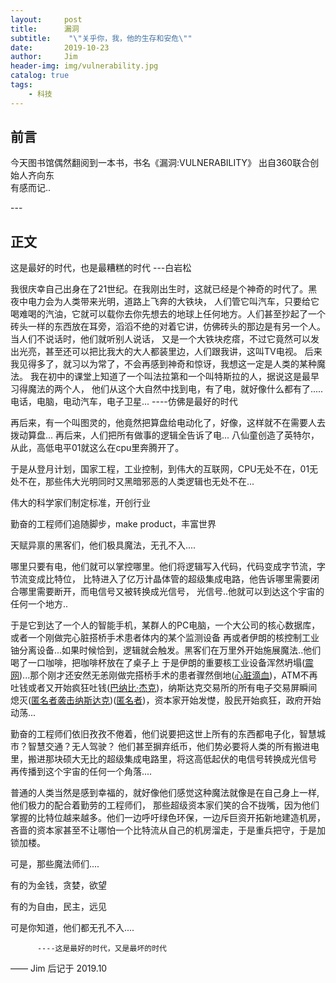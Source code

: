 ```yaml
---
layout:     post
title:      漏洞
subtitle:    "\"关乎你，我，他的生存和安危\""
date:       2019-10-23
author:     Jim
header-img: img/vulnerability.jpg
catalog: true
tags:
    - 科技
---
```



## 前言
今天图书馆偶然翻阅到一本书，书名《漏洞:VULNERABILITY》  出自360联合创始人齐向东   
 有感而记..
<p id = "build"></p>
---

## 正文
这是最好的时代，也是最糟糕的时代 ---白岩松

我很庆幸自己出身在了21世纪。在我刚出生时，这就已经是个神奇的时代了。黑夜中电力会为人类带来光明，道路上飞奔的大铁块，
人们管它叫汽车，只要给它喝难喝的汽油，它就可以载你去你先想去的地球上任何地方。人们甚至抄起了一个砖头一样的东西放在耳旁，滔滔不绝的对着它讲，仿佛砖头的那边是有另一个人。当人们不说话时，他们就听别人说话，
又是一个大铁块疙瘩，不过它竟然可以发出光亮，甚至还可以把比我大的大人都装里边，人们跟我讲，这叫TV电视。
后来我见得多了，就习以为常了，不会再感到神奇和惊讶，我想这一定是人类的某种魔法。
我在初中的课堂上知道了一个叫法拉第和一个叫特斯拉的人，据说这是最早习得魔法的两个人，
他们从这个大自然中找到电，有了电，就好像什么都有了.....
电话，电脑，电动汽车，电子卫星...    ----仿佛是最好的时代

再后来，有一个叫图灵的，他竟然把算盘给电动化了，好像，这样就不在需要人去拨动算盘...
再后来，人们把所有做事的逻辑全告诉了电...
八仙童创造了英特尔，从此，高低电平01就这么在cpu里奔腾开了。

于是从登月计划，国家工程，工业控制，到伟大的互联网，CPU无处不在，01无处不在，那些伟大光明同时又黑暗邪恶的人类逻辑也无处不在...

伟大的科学家们制定标准，开创行业

勤奋的工程师们追随脚步，make product，丰富世界

天赋异禀的黑客们，他们极具魔法，无孔不入....

哪里只要有电，他们就可以掌控哪里。他们将逻辑写入代码，代码变成字节流，字节流变成比特位，
比特进入了亿万计晶体管的超级集成电路，他告诉哪里需要闭合哪里需要断开，而电信号又被转换成光信号，
光信号..他就可以到达这个宇宙的任何一个地方..

于是它到达了一个人的智能手机，某群人的PC电脑，一个大公司的核心数据库，或者一个刚做完心脏搭桥手术患者体内的某个监测设备
再或者伊朗的核控制工业铀分离设备...如果时候恰到，逻辑就会触发。黑客们在万里外开始施展魔法..他们喝了一口咖啡，把咖啡杯放在了桌子上
于是伊朗的重要核工业设备浑然坍塌([震网](https://baike.baidu.com/item/震网病毒/3559601?fromtitle=震网&fromid=3082657&fr=aladdin))...那个刚才还安然无恙刚做完搭桥手术的患者骤然倒地([心脏滴血](https://yq.aliyun.com/articles/208001))，ATM不再吐钱或者又开始疯狂吐钱([巴纳比·杰克](https://baike.baidu.com/item/巴纳比·杰克/9021911?fr=aladdin))，纳斯达克交易所的所有电子交易屏瞬间熄灭([匿名者袭击纳斯达克](https://www.oschina.net/news/43562/nasdaq-data-center-downtime))([匿名者](https://baike.baidu.com/item/匿名者黑客组织/8378313?fromtitle=匿名者&fromid=149348&fr=aladdin))，资本家开始发憷，股民开始疯狂，政府开始动荡...

勤奋的工程师们依旧孜孜不倦着，他们说要把这世上所有的东西都电子化，智慧城市？智慧交通？无人驾驶？
他们甚至摒弃纸币，他们势必要将人类的所有搬进电里，搬进那块硕大无比的超级集成电路里，将这高低起伏的电信号转换成光信号
再传播到这个宇宙的任何一个角落....

普通的人类当然是感到幸福的，就好像他们感觉这种魔法就像是在自己身上一样,他们极力的配合着勤劳的工程师们，
那些超级资本家们笑的合不拢嘴，因为他们掌握的比特位越来越多。他们一边呼吁绿色环保，一边斥巨资开拓新地建造机房，吝啬的资本家甚至不让哪怕一个比特流从自己的机房溜走，于是重兵把守，于是加锁加楼。

可是，那些魔法师们....

有的为金钱，贪婪，欲望

有的为自由，民主，远见

可是你知道，他们都无孔不入....

          ----这是最好的时代，又是最坏的时代


—— Jim 后记于 2019.10   
